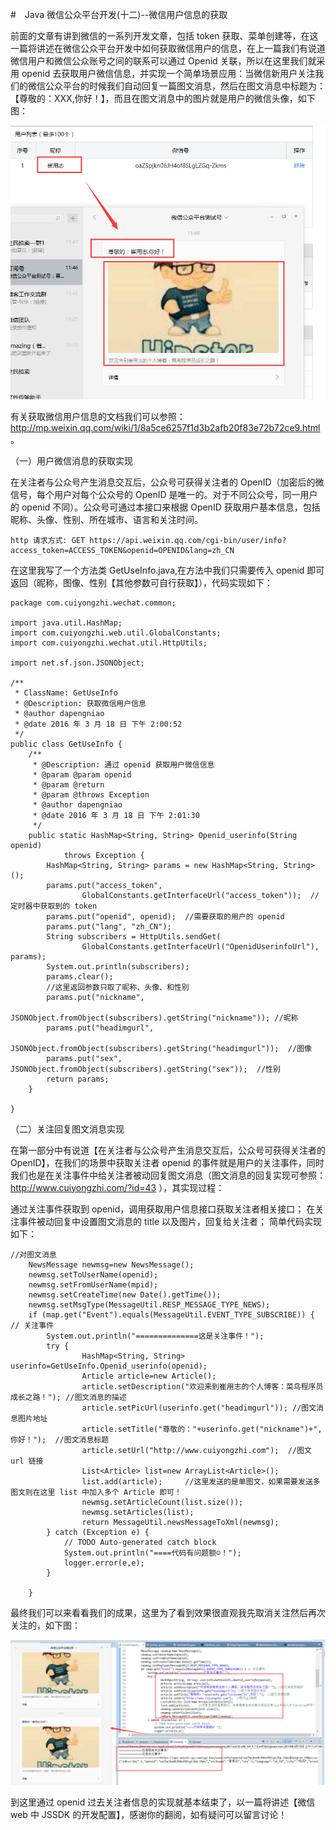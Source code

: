 #　Java 微信公众平台开发(十二)--微信用户信息的获取

前面的文章有讲到微信的一系列开发文章，包括 token 获取、菜单创建等，在这一篇将讲述在微信公众平台开发中如何获取微信用户的信息，在上一篇我们有说道微信用户和微信公众账号之间的联系可以通过 Openid 关联，所以在这里我们就采用 openid 去获取用户微信信息，并实现一个简单场景应用：当微信新用户关注我们的微信公众平台的时候我们自动回复一篇图文消息，然后在图文消息中标题为：【尊敬的：XXX,你好！】，而且在图文消息中的图片就是用户的微信头像，如下图：

![](images/41.png)

有关获取微信用户信息的文档我们可以参照：http://mp.weixin.qq.com/wiki/1/8a5ce6257f1d3b2afb20f83e72b72ce9.html 。

（一）用户微信消息的获取实现

在关注者与公众号产生消息交互后，公众号可获得关注者的 OpenID（加密后的微信号，每个用户对每个公众号的 OpenID 是唯一的。对于不同公众号，同一用户的 openid 不同）。公众号可通过本接口来根据 OpenID 获取用户基本信息，包括昵称、头像、性别、所在城市、语言和关注时间。

```
http 请求方式: GET https://api.weixin.qq.com/cgi-bin/user/info?access_token=ACCESS_TOKEN&openid=OPENID&lang=zh_CN
```
在这里我写了一个方法类 GetUseInfo.java,在方法中我们只需要传入 openid 即可返回（昵称，图像、性别【其他参数可自行获取】），代码实现如下：

```
package com.cuiyongzhi.wechat.common;
 
import java.util.HashMap;
import com.cuiyongzhi.web.util.GlobalConstants;
import com.cuiyongzhi.wechat.util.HttpUtils;
 
import net.sf.json.JSONObject;
 
/**
 * ClassName: GetUseInfo
 * @Description: 获取微信用户信息
 * @author dapengniao
 * @date 2016 年 3 月 18 日 下午 2:00:52
 */
public class GetUseInfo {
    /**
     * @Description: 通过 openid 获取用户微信信息
     * @param @param openid
     * @param @return
     * @param @throws Exception   
     * @author dapengniao
     * @date 2016 年 3 月 18 日 下午 2:01:30
     */
    public static HashMap<String, String> Openid_userinfo(String openid)
            throws Exception {
        HashMap<String, String> params = new HashMap<String, String>();
        params.put("access_token",
                GlobalConstants.getInterfaceUrl("access_token"));  //定时器中获取到的 token
        params.put("openid", openid);  //需要获取的用户的 openid
        params.put("lang", "zh_CN");
        String subscribers = HttpUtils.sendGet(
                GlobalConstants.getInterfaceUrl("OpenidUserinfoUrl"), params);
        System.out.println(subscribers);
        params.clear();
        //这里返回参数只取了昵称、头像、和性别
        params.put("nickname",
                JSONObject.fromObject(subscribers).getString("nickname")); //昵称
        params.put("headimgurl",
                JSONObject.fromObject(subscribers).getString("headimgurl"));  //图像
        params.put("sex", JSONObject.fromObject(subscribers).getString("sex"));  //性别
        return params;
    }
 
}
```

（二）关注回复图文消息实现

在第一部分中有说道【在关注者与公众号产生消息交互后，公众号可获得关注者的 OpenID】，在我们的场景中获取关注者 openid 的事件就是用户的关注事件，同时我们也是在关注事件中给关注者被动回复图文消息（图文消息的回复实现可参照：http://www.cuiyongzhi.com/?id=43  ），其实现过程：

通过关注事件获取到 openid，调用获取用户信息接口获取关注者相关接口；
在关注事件被动回复中设置图文消息的 title 以及图片，回复给关注者；
简单代码实现如下：
```
//对图文消息
    NewsMessage newmsg=new NewsMessage();
    newmsg.setToUserName(openid);
    newmsg.setFromUserName(mpid);
    newmsg.setCreateTime(new Date().getTime());
    newmsg.setMsgType(MessageUtil.RESP_MESSAGE_TYPE_NEWS);
    if (map.get("Event").equals(MessageUtil.EVENT_TYPE_SUBSCRIBE)) { // 关注事件
        System.out.println("==============这是关注事件！");
        try {
                HashMap<String, String> userinfo=GetUseInfo.Openid_userinfo(openid);
                Article article=new Article();
                article.setDescription("欢迎来到崔用志的个人博客：菜鸟程序员成长之路！"); //图文消息的描述
                article.setPicUrl(userinfo.get("headimgurl")); //图文消息图片地址
                article.setTitle("尊敬的："+userinfo.get("nickname")+",你好！");  //图文消息标题
                article.setUrl("http://www.cuiyongzhi.com");  //图文 url 链接
                List<Article> list=new ArrayList<Article>();
                list.add(article);     //这里发送的是单图文，如果需要发送多图文则在这里 list 中加入多个 Article 即可！
                newmsg.setArticleCount(list.size());
                newmsg.setArticles(list);
                return MessageUtil.newsMessageToXml(newmsg);
        } catch (Exception e) {
            // TODO Auto-generated catch block
            System.out.println("====代码有问题额☺！");
            logger.error(e,e);
        }
     
    }
```

最终我们可以来看看我们的成果，这里为了看到效果很直观我先取消关注然后再次关注的，如下图：

![](images/42.png)

到这里通过 openid 过去关注者信息的实现就基本结束了，以一篇将讲述【微信 web 中 JSSDK 的开发配置】，感谢你的翻阅，如有疑问可以留言讨论！